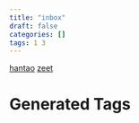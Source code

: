 ```yaml
---
title: "inbox"
draft: false
categories: []
tags: 1 3
---
```


[hantao](/hantao)
[zeet](/zeet)











# Generated Tags

